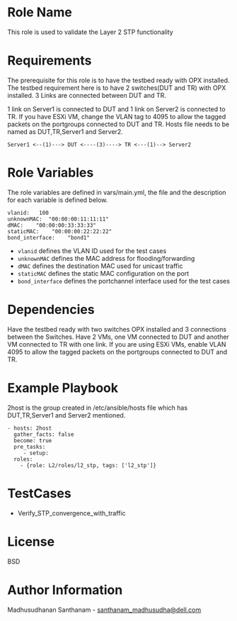 # Role Name

This role is used to validate the Layer 2 STP functionality

# Requirements

The prerequisite for this role is to have the testbed ready with OPX installed. The testbed requirement here is to have 2 switches(DUT and TR) with OPX installed. 3 Links are connected between DUT and TR. 

1 link on Server1 is connected to DUT and 1 link on Server2 is connected to TR.  If you have ESXi VM, change the VLAN tag to 4095 to allow the tagged packets on the portgroups connected to DUT and TR. Hosts file needs to be named as DUT,TR,Server1 and Server2.

`Server1 <--(1)---> DUT <----(3)----> TR <---(1)--> Server2`

# Role Variables

The role variables are defined in vars/main.yml, the file and the description for each variable is defined below.

```
vlanid:   100
unknownMAC:  "00:00:00:11:11:11"
dMAC:    "00:00:00:33:33:33"
staticMAC:    "00:00:00:22:22:22"
bond_interface:    "bond1"
```

* `vlanid` defines the VLAN ID used for the test cases
* `unknownMAC` defines the MAC address for flooding/forwarding
* `dMAC` defines the destination MAC used for unicast traffic 
* `staticMAC` defines the static MAC configuration on the port
* `bond_interface` defines the portchannel interface used for the test cases

# Dependencies

Have the testbed ready with two switches OPX installed and 3 connections between the Switches. Have 2 VMs, one VM connected to DUT and another VM connected to TR with one link. If you are using ESXi VMs, enable VLAN 4095 to allow the tagged packets on the portgroups connected to DUT and TR.

# Example Playbook

2host is the group created in /etc/ansible/hosts file which has DUT,TR,Server1 and Server2 mentioned.

```
- hosts: 2host
  gather_facts: false
  become: true
  pre_tasks:
     - setup:
  roles:
    - {role: L2/roles/l2_stp, tags: ['l2_stp']}
```

# TestCases

   * Verify_STP_convergence_with_traffic

# License

BSD

# Author Information

Madhusudhanan Santhanam - santhanam_madhusudha@dell.com
